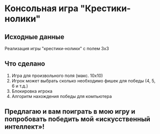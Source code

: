 #  Консольная игра "Крестики-нолики"
## Исходные данные
Реализация игры "крестики-нолики" с полем 3х3
## Что сделано
1. Игра для произвольного поля (макс. 10х10)
2. Игрок может выбрать сколько необходимо фишек для победы (4, 5, 6 и т.д.)
3. Блокировка игрока
4. Алгоритм нахождения победы для компьютера
## Предлагаю и вам поиграть в мою игру и попробовать победить мой «искусственный интеллект»!
